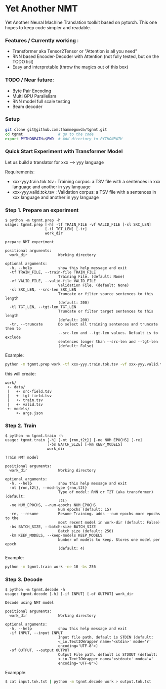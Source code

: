 # Yet Another NMT

Yet Another Neural Machine Translation toolkit based on pytorch.
This one hopes to keep code simpler and readable.


### Features / Currently working :
 + Transformer aka Tensor2Tensor or "Attention is all you need"
 + RNN based Encoder-Decoder with Attention (not fully tested, but on the  TODO list)
 + Easy and interpretable (throw the magics out of this box)


### TODO / Near future:
 + Byte Pair Encoding
 + Multi GPU Parallelism
 + RNN model full scale testing
 + Beam decoder


### Setup

```bash
git clone git@github.com:thammegowda/tgnmt.git
cd tgnmt                # go to the code
export PYTHONPATH=$PWD  # Add directory to PYTHONPATH
```

### Quick Start Experiment with Transformer Model

Let us build a translator for xxx --> yyy language

Requirements:
 + xxx-yyy.train.tok.tsv : Training corpus: a TSV file with a sentences in xxx language and another in yyy language
 + xxx-yyy.valid.tok.tsv : Validation corpus: a TSV file with a sentences in xxx language and another in yyy language


### Step 1. Prepare an experiment

```
$ python -m tgnmt.prep -h
usage: tgnmt.prep [-h] -tf TRAIN_FILE -vf VALID_FILE [-sl SRC_LEN]
                  [-tl TGT_LEN] [-tr]
                  work_dir

prepare NMT experiment

positional arguments:
  work_dir              Working directory

optional arguments:
  -h, --help            show this help message and exit
  -tf TRAIN_FILE, --train-file TRAIN_FILE
                        Training File. (default: None)
  -vf VALID_FILE, --valid-file VALID_FILE
                        Validation File. (default: None)
  -sl SRC_LEN, --src-len SRC_LEN
                        Truncate or filter source sentences to this length
                        (default: 200)
  -tl TGT_LEN, --tgt-len TGT_LEN
                        Truncate or filter target sentences to this length
                        (default: 200)
  -tr, --truncate       Do select all training sentences and truncate them to
                        --src-len and --tgt-len values. Default is to exclude
                        sentences longer than --src-len and --tgt-len
                        (default: False)
```
Example:

```bash
python -m tgnmt.prep work -tf xxx-yyy.train.tok.tsv -vf xxx-yyy.valid.tok.tsv
```
this will create:

```
work/
 +- data/
 |   +- src-field.tsv
 |   +- tgt-field.tsv
 |   +- train.tsv
 |   +- valid.tsv
 +- models/
     +- args.json
```

### Step 2. Train

```
$ python -m tgnmt.train -h
usage: tgnmt.train [-h] [-mt {rnn,t2t}] [-ne NUM_EPOCHS] [-re]
                   [-bs BATCH_SIZE] [-km KEEP_MODELS]
                   work_dir

Train NMT model

positional arguments:
  work_dir              Working directory

optional arguments:
  -h, --help            show this help message and exit
  -mt {rnn,t2t}, --mod-type {rnn,t2t}
                        Type of model: RNN or T2T (aka transformer) (default:
                        t2t)
  -ne NUM_EPOCHS, --num-epochs NUM_EPOCHS
                        Num epochs (default: 15)
  -re, --resume         Resume Training. adds --num-epochs more epochs to the
                        most recent model in work-dir (default: False)
  -bs BATCH_SIZE, --batch-size BATCH_SIZE
                        Batch size (default: 256)
  -km KEEP_MODELS, --keep-models KEEP_MODELS
                        Number of models to keep. Stores one model per epoch
                        (default: 4)
```
Example:

```bash
python -m tgnmt.train work -ne 10 -bs 256
```

### Step 3. Decode

```
$ python -m tgnmt.decode -h
usage: tgnmt.decode [-h] [-if INPUT] [-of OUTPUT] work_dir

Decode using NMT model

positional arguments:
  work_dir              Working directory

optional arguments:
  -h, --help            show this help message and exit
  -if INPUT, --input INPUT
                        Input file path. default is STDIN (default:
                        <_io.TextIOWrapper name='<stdin>' mode='r'
                        encoding='UTF-8'>)
  -of OUTPUT, --output OUTPUT
                        Output File path. default is STDOUT (default:
                        <_io.TextIOWrapper name='<stdout>' mode='w'
                        encoding='UTF-8'>)
```
Exampple:

```bash
$ cat input.tok.txt | python -m tgnmt.decode work > output.tok.txt
```